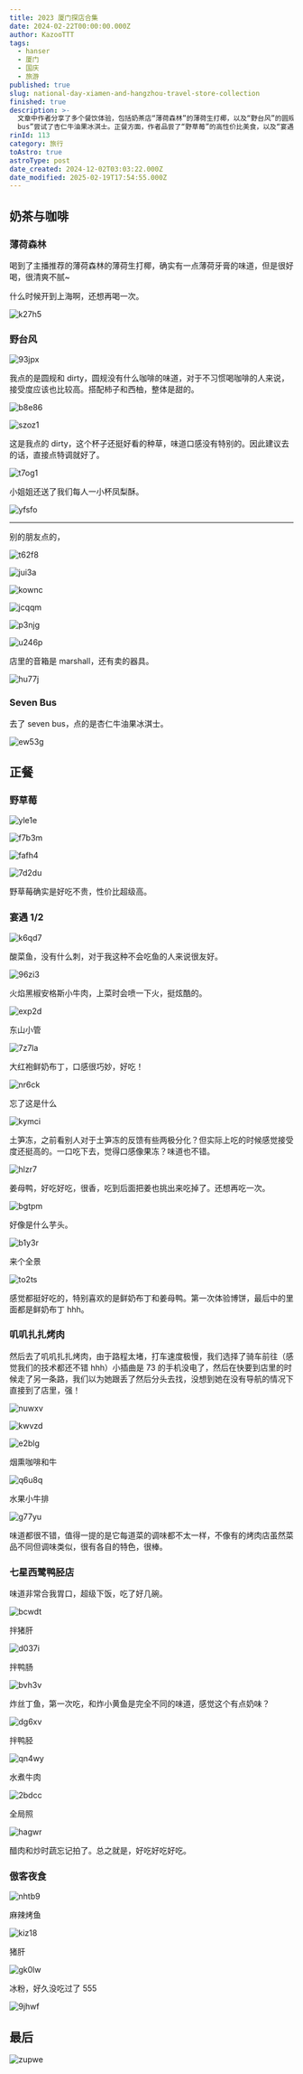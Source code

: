 ```yaml
---
title: 2023 厦门探店合集
date: 2024-02-22T00:00:00.000Z
author: KazooTTT
tags:
  - hanser
  - 厦门
  - 国庆
  - 旅游
published: true
slug: national-day-xiamen-and-hangzhou-travel-store-collection
finished: true
description: >-
  文章中作者分享了多个餐饮体验，包括奶茶店“薄荷森林”的薄荷生打椰，以及“野台风”的圆规和dirty咖啡。在“seven
  bus”尝试了杏仁牛油果冰淇士。正餐方面，作者品尝了“野草莓”的高性价比美食，以及“宴遇1/2”的酸菜鱼、火焰黑椒安格斯小牛肉等。此外，还体验了“叽叽扎扎烤肉”和“七星西鹭鸭胫店”的特色菜肴。最后，作者在“傲客夜食”尝试了麻辣烤鱼和冰粉。整体上，作者对所尝试的食物给予了积极的评价，并表达了对某些美食的特别喜爱。
rinId: 113
category: 旅行
toAstro: true
astroType: post
date_created: 2024-12-02T03:03:22.000Z
date_modified: 2025-02-19T17:54:55.000Z
---
```


## 奶茶与咖啡

### 薄荷森林

喝到了主播推荐的薄荷森林的薄荷生打椰，确实有一点薄荷牙膏的味道，但是很好喝，很清爽不腻~

什么时候开到上海啊，还想再喝一次。

![k27h5](<https://pictures.kazoottt.top/2024/07/20240720-9cf0033ded932f38434af12a11004a89.jpg>)

### 野台风

![93jpx](<https://pictures.kazoottt.top/2024/07/20240720-0e4e60e02ff0fdd2ece381f87166fa2f.jpg>)

我点的是圆规和 dirty，圆规没有什么咖啡的味道，对于不习惯喝咖啡的人来说，接受度应该也比较高。搭配柿子和西柚，整体是甜的。

![b8e86](<https://pictures.kazoottt.top/2024/07/20240720-69959eeb3115846742a9f844b38e1ec8.jpg>)

![szoz1](<https://pictures.kazoottt.top/2024/07/20240720-d68cba8170ef1882ab84f521bf92f9a6.jpg>)

这是我点的 dirty，这个杯子还挺好看的种草，味道口感没有特别的。因此建议去的话，直接点特调就好了。

![t7og1](<https://pictures.kazoottt.top/2024/07/20240720-243e718c32884b9916d768728442c46b.jpg>)

小姐姐还送了我们每人一小杯凤梨酥。

![yfsfo](<https://pictures.kazoottt.top/2024/07/20240720-bda49794c4a25740a95337feca6959f0.jpg>)

---

别的朋友点的，

![t62f8](<https://pictures.kazoottt.top/2024/07/20240720-b4810982cecff7ce5ab4f9517b9527f1.jpg>)

![jui3a](<https://pictures.kazoottt.top/2024/07/20240720-c56daca3716b12a38c0ddc3d70e2f4b1.jpg>)

![kownc](<https://pictures.kazoottt.top/2024/07/20240720-ba5d02e17a71ca57d61e0fa4dd1353ae.jpg>)

![jcqqm](<https://pictures.kazoottt.top/2024/07/20240720-c385c784f8d74d9c39e1b2d5a1648ab6.jpg>)

![p3njg](<https://pictures.kazoottt.top/2024/07/20240720-49e4569741d6b97d77c0a0c345fb0ffc.jpg>)

![u246p](<https://pictures.kazoottt.top/2024/07/20240720-47ee637c4d34ebafca37a8edd6b29f02.jpg>)

店里的音箱是 marshall，还有卖的器具。

![hu77j](<https://pictures.kazoottt.top/2024/07/20240720-5363f9ab695aacecaadbbec7d02ba987.jpg>)

### Seven Bus

去了 seven bus，点的是杏仁牛油果冰淇士。

![ew53g](<https://pictures.kazoottt.top/2024/07/20240720-175d925867ca6b93d1c633acf2860a6f.jpg>)

## 正餐

### 野草莓

![yle1e](<https://pictures.kazoottt.top/2024/07/20240720-ed7de7883a047fc98a71b34bc8584a78.jpg>)

![f7b3m](<https://pictures.kazoottt.top/2024/07/20240720-c26f079a2bcf2e46c3909bb001cd73f8.jpg>)

![fafh4](<https://pictures.kazoottt.top/2024/07/20240720-1727d6e3e7eddc6f15fa678a36804614.jpg>)

![7d2du](<https://pictures.kazoottt.top/2024/07/20240720-0ac62c19d7387845f64e4b83403669f0.jpg>)

野草莓确实是好吃不贵，性价比超级高。

### 宴遇 1/2

![k6qd7](<https://pictures.kazoottt.top/2024/07/20240720-da8c97730099fd8a6f2440c4f65d8046.jpg>)

酸菜鱼，没有什么刺，对于我这种不会吃鱼的人来说很友好。

![96zi3](<https://pictures.kazoottt.top/2024/07/20240720-627d24ec84a2e5f9296eab6fc4a4cd0d.jpg>)

火焰黑椒安格斯小牛肉，上菜时会喷一下火，挺炫酷的。

![exp2d](<https://pictures.kazoottt.top/2024/07/20240720-2e9e66d3e32edf180dc7bb96c2feb877.jpg>)

东山小管

![7z7la](<https://pictures.kazoottt.top/2024/07/20240720-1438c4ae8a632e5381caa7d6f255790f.jpg>)

大红袍鲜奶布丁，口感很巧妙，好吃！

![nr6ck](<https://pictures.kazoottt.top/2024/07/20240720-82c4423302fa10893a3467c83734868a.jpg>)

忘了这是什么

![kymci](<https://pictures.kazoottt.top/2024/07/20240720-27f8148ed8e88a6e3ddd24b720470f21.jpg>)

土笋冻，之前看别人对于土笋冻的反馈有些两极分化？但实际上吃的时候感觉接受度还挺高的。一口吃下去，觉得口感像果冻？味道也不错。

![hlzr7](<https://pictures.kazoottt.top/2024/07/20240720-934cdce7501b5ca710e4be08e3b8fe1c.jpg>)

姜母鸭，好吃好吃，很香，吃到后面把姜也挑出来吃掉了。还想再吃一次。

![bgtpm](<https://pictures.kazoottt.top/2024/07/20240720-4f9a2d01e03aac1740aa00bd51e22884.jpg>)

好像是什么芋头。

![b1y3r](<https://pictures.kazoottt.top/2024/07/20240720-06a9eb04e5822e78536a9d74efb348c7.jpg>)

来个全景

![to2ts](<https://pictures.kazoottt.top/2024/07/20240720-f280f0601eba26e810916686bade614e.jpg>)

感觉都挺好吃的，特别喜欢的是鲜奶布丁和姜母鸭。第一次体验博饼，最后中的里面都是鲜奶布丁 hhh。

### 叽叽扎扎烤肉

然后去了叽叽扎扎烤肉，由于路程太堵，打车速度极慢，我们选择了骑车前往（感觉我们的技术都还不错 hhh）小插曲是 73 的手机没电了，然后在快要到店里的时候走了另一条路，我们以为她跟丢了然后分头去找，没想到她在没有导航的情况下直接到了店里，强！

![nuwxv](<https://pictures.kazoottt.top/2024/07/20240720-e661935f6836f8461c5abf3d5027e22b.jpg>)

![kwvzd](<https://pictures.kazoottt.top/2024/07/20240720-fab00155fb8b947e40146e2c6c488126.jpg>)

![e2blg](<https://pictures.kazoottt.top/2024/07/20240720-21f5256e9e8c0f1534666d395defd6d2.jpg>)

烟熏咖啡和牛

![q6u8q](<https://pictures.kazoottt.top/2024/07/20240720-febf7024753f4d629f341a5e262d69e3.jpg>)

水果小牛排

![g77yu](<https://pictures.kazoottt.top/2024/07/20240720-be9a02c823b67860db9104cedcb97f6a.jpg>)

味道都很不错，值得一提的是它每道菜的调味都不太一样，不像有的烤肉店虽然菜品不同但调味类似，很有各自的特色，很棒。

### 七星西鹭鸭胫店

味道非常合我胃口，超级下饭，吃了好几碗。

![bcwdt](<https://pictures.kazoottt.top/2024/07/20240720-199f5112fbddb8b5e22271de42af651d.jpg>)

拌猪肝

![d037i](<https://pictures.kazoottt.top/2024/07/20240720-ee337ff5ed8f32ba9e0d1aba1ce50fb7.jpg>)

拌鸭肠

![bvh3v](<https://pictures.kazoottt.top/2024/07/20240720-e25552e663e552d560c8bafd02369266.jpg>)

炸丝丁鱼，第一次吃，和炸小黄鱼是完全不同的味道，感觉这个有点奶味？

![dg6xv](<https://pictures.kazoottt.top/2024/07/20240720-7b19939e6ed155d7d8b9ceb7743b8894.jpg>)

拌鸭胫

![qn4wy](<https://pictures.kazoottt.top/2024/07/20240720-d96de37ce70d4c83c1a123f5aa1771ea.jpg>)

水煮牛肉

![2bdcc](<https://pictures.kazoottt.top/2024/07/20240720-88d2bd19367e74a5ed6528fdd7bca85a.jpg>)

全局照

![hagwr](<https://pictures.kazoottt.top/2024/07/20240720-97b4911a6cc0666318c77801b9d1f716.jpg>)

醋肉和炒时蔬忘记拍了。总之就是，好吃好吃好吃。

### 傲客夜食

![nhtb9](<https://pictures.kazoottt.top/2024/07/20240720-878acf1d295ad21614a913a7bb5948f0.jpg>)

麻辣烤鱼

![kiz18](<https://pictures.kazoottt.top/2024/07/20240720-43bb7f6331fbf349c862dbc24f1392cf.jpg>)

猪肝

![gk0lw](<https://pictures.kazoottt.top/2024/07/20240720-8bf81acd3855775566a308ca9ddc5a54.jpg>)

冰粉，好久没吃过了 555

![9jhwf](<https://pictures.kazoottt.top/2024/07/20240720-16c3ee54808fcf3663ad9135d6616326.jpg>)

## 最后

![zupwe](<https://pictures.kazoottt.top/2024/07/20240720-2445603873a321e511aa07bfd573c2f7.jpg>)
